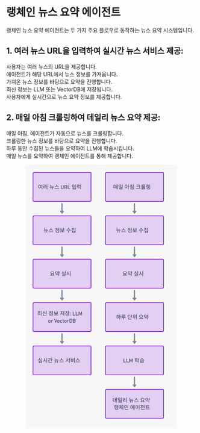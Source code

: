 # 랭체인 뉴스 요약 에이전트

랭체인 뉴스 요약 에이전트는 두 가지 주요 플로우로 동작하는 뉴스 요약 시스템입니다.

## 1. 여러 뉴스 URL을 입력하여 실시간 뉴스 서비스 제공:

사용자는 여러 뉴스의 URL을 제공합니다. <br/>
에이전트가 해당 URL에서 뉴스 정보를 가져옵니다. <br/>
가져온 뉴스 정보를 바탕으로 요약을 진행합니다. <br/>
최신 정보는 LLM 또는 VectorDB에 저장됩니다. <br/>
사용자에게 실시간으로 뉴스 요약 정보를 제공합니다. <br/>

## 2. 매일 아침 크롤링하여 데일리 뉴스 요약 제공:

매일 아침, 에이전트가 자동으로 뉴스를 크롤링합니다. <br/>
크롤링한 뉴스 정보를 바탕으로 요약을 진행합니다. <br/>
하루 동안 수집된 뉴스들을 요약하여 LLM에 학습시킵니다. <br/>
매일 뉴스를 요약하여 랭체인 에이전트를 통해 제공합니다. <br/>

<p align="center">
  <img src="./utils/img/archi.png" alt="archi" width="400", height="700"/>
</p>
